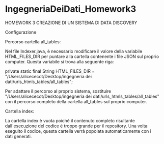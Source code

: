 # IngegneriaDeiDati_Homework3

HOMEWORK 3 CREAZIONE DI UN SISTEMA DI DATA DISCOVERY

Configurazione

Percorso cartella all_tables:

Nel file Indexer.java, è necessario modificare il valore della variabile HTML_FILES_DIR per puntare alla cartella contenente i file JSON sul proprio computer. Questa variabile si trova alla seguente riga:

private static final String HTML_FILES_DIR = "/Users/alicececot/Desktop/ingegneria dei dati/urls_htmls_tables/all_tables";

Per adattare il percorso al proprio sistema, sostituire "/Users/alicececot/Desktop/ingegneria dei dati/urls_htmls_tables/all_tables" con il percorso completo della cartella all_tables sul proprio computer.

Cartella index:

La cartella index è vuota poiché il contenuto completo risultante dall'esecuzione del codice è troppo grande per il repository. Una volta eseguito il codice, questa cartella verrà popolata automaticamente con i dati generati.
